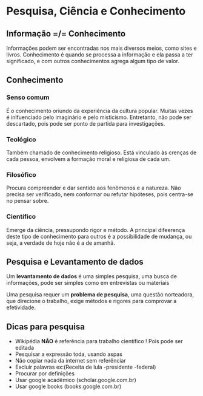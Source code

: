 # Pesquisa, Ciência e Conhecimento

## Informação =/= Conhecimento

Informações podem ser encontradas nos mais diversos meios, como sites e livros. Conhecimento é quando se processa a informação e ela passa a ter significado, e com outros conhecimentos agrega algum tipo de valor.

## Conhecimento
### Senso comum
 É o conhecimento oriundo da experiência da cultura popular. Muitas vezes é inlfuenciado pelo imaginário e pelo misticismo. Entretanto, não pode ser descartado, pois pode ser ponto de partida para investigações.

### Teológico
Também chamado de conhecimento religioso. Está vinculado às crenças de cada pessoa, envolvem a formação moral e religiosa de cada um. 

### Filosófico
Procura compreender e dar sentido aos fenômenos e a natureza. Não precisa ser verificado, nem conformar ou refutar hipóteses, pois centra-se no pensar sobre.  

### Científico
Emerge da ciência, pressupondo rigor e método. A principal difeerença deste tipo de conhecimento para outros é a possibilidade de mudança, ou seja, a verdade de hoje não é  a de amanhã.

## Pesquisa e Levantamento de dados

Um **levantamento de dados** é uma simples pesquisa, uma busca de informações, pode ser simples como em entrevistas ou materiais

Uma pesquisa requer um **problema de pesquisa**, uma questão norteadora, que direcione o trabalho, exige métodos e rigores para comprovar a efetividade. 

## Dicas para pesquisa

 - Wikipédia **NÃO** é referência para trabalho científico ! Pois pode ser editada
 - Pesquisar a expressão toda, usando aspas 
 - Não copiar nada da internet sem referênciar 
 - Excluir palavras ex:(Receita de lula -presidente -federal)
 - Procurar por definições 
 - Usar google acadêmico (scholar.google.com.br)
 - Usar google books (books.google.com.br)